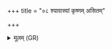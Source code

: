 +++
title = "०८ श्यावास्वां कृष्णम् असितम्"

+++
<details><summary>मूलम् (GR)</summary>

श्यावास्वां कृष्णम् असितं मृणन्तं +++(Bhatt. gṛṇantaṃ)+++  
भीमं रथं केशिनः पादयन्तम् ।  
पूर्वे प्रतीमो नमो अस्त्व् अस्मै ॥ +++(Bhatt. pratīvo)+++
</details>